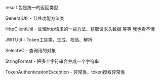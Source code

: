 result 包是统一的返回类型

GeneralUtil - 公共功能方法类

HttpClientUtil - 处理http请求的一些方法，获取请求头数据 等等 我也看不懂

JWTUtil - Token工具类，生成、校验、解析

SelectVO - 查询用的对象

StringFormat - 把多个字符串合并成一个字符串

TokenAuthenticationException - 异常类，token授权异常类

